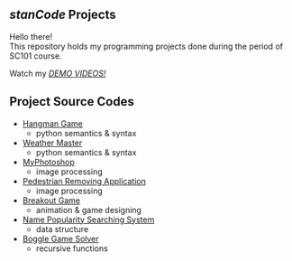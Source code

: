 ## *stanCode* Projects
Hello there!\
This repository holds my programming projects done during the period of SC101 course.

Watch my *[DEMO VIDEOS!](https://reurl.cc/jgvz0q)*

## Project Source Codes ##
* [Hangman Game](https://drive.google.com/file/d/1Sx-XAm1eANpT_1J2RCE5Gsc-lYUPkfKc/view?usp=sharing)
  * python semantics & syntax
* [Weather Master](https://drive.google.com/file/d/1C1Y0okeM07AOEWLosXS0O2uB7R5OBfrn/view?usp=sharing)
  * python semantics & syntax
* [MyPhotoshop](https://drive.google.com/file/d/1rDD95J5L0mLC2dp70acd0UNj_fT7yEIR/view?usp=sharing)
  * image processing
* [Pedestrian Removing Application](https://drive.google.com/file/d/1eAWnhGBKr2dDhhOYJmegq6vf9AvHTHiP/view?usp=sharing)
  * image processing
* [Breakout Game](https://drive.google.com/file/d/1aZixvOr2GKjK696aovdYM_Qze7ArY1p2/view?usp=sharing)
  * animation & game designing
* [Name Popularity Searching System](https://drive.google.com/file/d/11SkVTTBX88qZlZ4W3ItAndswuP3HZiW8/view?usp=sharing)
  * data structure
* [Boggle Game Solver](https://drive.google.com/file/d/1SeXjwkGBOu7ucH2oAusCfo5624_eRgDS/view?usp=sharing)
  * recursive functions
